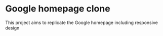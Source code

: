 <h1> Google homepage clone </h1>

<p>This project aims to replicate the Google homepage including responsive design
